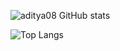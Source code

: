 
<!--
**aditya08/aditya08** is a ✨ _special_ ✨ repository because its `README.md` (this file) appears on your GitHub profile.

Here are some ideas to get you started:

- 🔭 I’m currently working on ...
- 🌱 I’m currently learning ...
- 👯 I’m looking to collaborate on ...
- 🤔 I’m looking for help with ...
- 💬 Ask me about ...
- 📫 How to reach me: ...
- 😄 Pronouns: ...
- ⚡ Fun fact: ...
-->

![aditya08 GitHub stats](https://github-readme-stats.vercel.app/api?username=aditya08&theme=vue-dark&show_icons=true)

![Top Langs](https://github-readme-stats.vercel.app/api/top-langs/?username=aditya08&theme=vue-dark)
